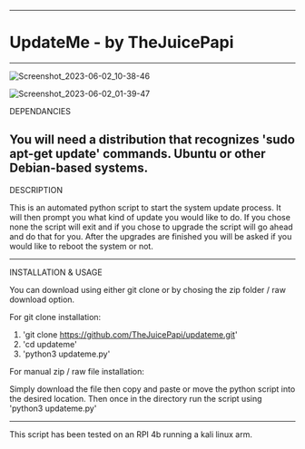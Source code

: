 -------------------------------------------------------------------------------------------------------------------------------------------

# UpdateMe - by TheJuicePapi

-------------------------------------------------------------------------------------------------------------------------------------------
![Screenshot_2023-06-02_10-38-46](https://github.com/TheJuicePapi/updateme/assets/134894632/9531f126-53eb-4691-ac6c-b4b108179c53)

![Screenshot_2023-06-02_01-39-47](https://github.com/TheJuicePapi/updateme/assets/134894632/3e72a311-185f-414a-8c1f-5423a3794de6)







DEPENDANCIES

You will need a distribution that recognizes 'sudo apt-get update' commands. Ubuntu or other Debian-based systems.
-------------------------------

DESCRIPTION

This is an automated python script to start the system update process. It will then prompt you what kind of update you would like to do.
If you chose none the script will exit and if you chose to upgrade the script will go ahead and do that for you.
After the upgrades are finished you will be asked if you would like to reboot the system or not.

-------------------------------

INSTALLATION & USAGE

You can download using either git clone or by chosing the zip folder / raw download option.

For git clone installation:

1. 'git clone https://github.com/TheJuicePapi/updateme.git'
2. 'cd updateme'
3. 'python3 updateme.py'

For manual zip / raw file installation:

Simply download the file then copy and paste or move the python script into the desired location.
Then once in the directory run the script using 'python3 updateme.py' 

-------------------------------

This script has been tested on an RPI 4b running a kali linux arm.
